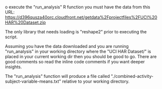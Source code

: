 o execute the "run_analysis" R function you must have the data from this URL:
https://d396qusza40orc.cloudfront.net/getdata%2Fprojectfiles%2FUCI%20HAR%20Dataset.zip

The only library that needs loading is "reshape2" prior to executing the script.

Assuming you have the data downloaded and you are running "run_analysis" in your working directory where the "UCI HAR Dataset/" is placed in your current working dir then you should be good to go.  There are good comments so read the inline code comments if you want deeper insights.

The "run_analysis" function will produce a file called "./combined-activity-subject-variable-means.txt" relative to your working directory.
